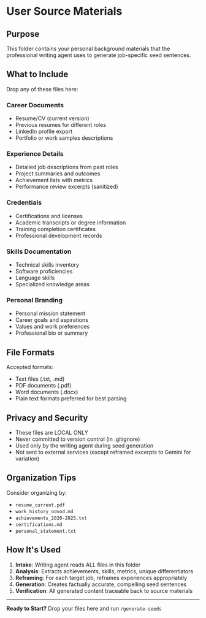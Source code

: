 # User Source Materials

## Purpose

This folder contains your personal background materials that the professional writing agent uses to generate job-specific seed sentences.

## What to Include

Drop any of these files here:

### Career Documents
- Resume/CV (current version)
- Previous resumes for different roles
- LinkedIn profile export
- Portfolio or work samples descriptions

### Experience Details
- Detailed job descriptions from past roles
- Project summaries and outcomes
- Achievement lists with metrics
- Performance review excerpts (sanitized)

### Credentials
- Certifications and licenses
- Academic transcripts or degree information
- Training completion certificates
- Professional development records

### Skills Documentation
- Technical skills inventory
- Software proficiencies
- Language skills
- Specialized knowledge areas

### Personal Branding
- Personal mission statement
- Career goals and aspirations
- Values and work preferences
- Professional bio or summary

## File Formats

Accepted formats:
- Text files (.txt, .md)
- PDF documents (.pdf)
- Word documents (.docx)
- Plain text formats preferred for best parsing

## Privacy and Security

- These files are LOCAL ONLY
- Never committed to version control (in .gitignore)
- Used only by the writing agent during seed generation
- Not sent to external services (except reframed excerpts to Gemini for variation)

## Organization Tips

Consider organizing by:
- `resume_current.pdf`
- `work_history_odvod.md`
- `achievements_2020-2025.txt`
- `certifications.md`
- `personal_statement.txt`

## How It's Used

1. **Intake**: Writing agent reads ALL files in this folder
2. **Analysis**: Extracts achievements, skills, metrics, unique differentiators
3. **Reframing**: For each target job, reframes experiences appropriately
4. **Generation**: Creates factually accurate, compelling seed sentences
5. **Verification**: All generated content traceable back to source materials

---

**Ready to Start?** Drop your files here and run `/generate-seeds`
